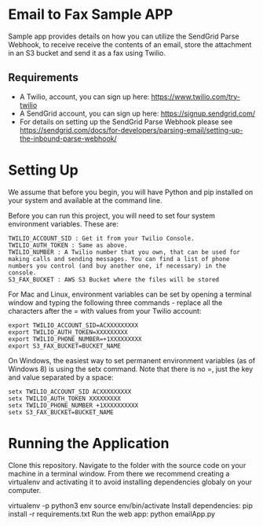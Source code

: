 # Email to Fax Sample APP
Sample app provides details on how you can utilize the SendGrid Parse Webhook, to receive receive the contents of an email, store the attachment in an S3 bucket and send it as a fax using Twilio.
## Requirements
* A Twilio, account, you can sign up here: https://www.twilio.com/try-twilio 
* A SendGrid account, you can sign up here: https://signup.sendgrid.com/
* For details on setting up the SendGrid Parse Webhook please see https://sendgrid.com/docs/for-developers/parsing-email/setting-up-the-inbound-parse-webhook/ 

# Setting Up
We assume that before you begin, you will have Python and pip installed on your system and available at the command line.

Before you can run this project, you will need to set four system environment variables. These are:

    TWILIO_ACCOUNT_SID : Get it from your Twilio Console.
    TWILIO_AUTH_TOKEN : Same as above.
    TWILIO_NUMBER : A Twilio number that you own, that can be used for making calls and sending messages. You can find a list of phone numbers you control (and buy another one, if necessary) in the console.
    S3_FAX_BUCKET : AWS S3 Bucket where the files will be stored

For Mac and Linux, environment variables can be set by opening a terminal window and typing the following three commands - replace all the characters after the = with values from your Twilio account:

    export TWILIO_ACCOUNT_SID=ACXXXXXXXXX
    export TWILIO_AUTH_TOKEN=XXXXXXXXX
    export TWILIO_PHONE_NUMBER=+1XXXXXXXXX
    export S3_FAX_BUCKET=BUCKET_NAME

On Windows, the easiest way to set permanent environment variables (as of Windows 8) is using the setx command. Note that there is no =, just the key and value separated by a space:

    setx TWILIO_ACCOUNT_SID ACXXXXXXXXX
    setx TWILIO_AUTH_TOKEN XXXXXXXXX
    setx TWILIO_PHONE_NUMBER +1XXXXXXXXXX
    setx S3_FAX_BUCKET=BUCKET_NAME
    
# Running the Application

Clone this repository. Navigate to the folder with the source code on your machine in a terminal window.
From there we recommend creating a virtualenv and activating it to avoid installing dependencies globaly on your computer.

virtualenv -p python3 env source env/bin/activate
Install dependencies:
pip install -r requirements.txt
Run the web app: python emailApp.py
